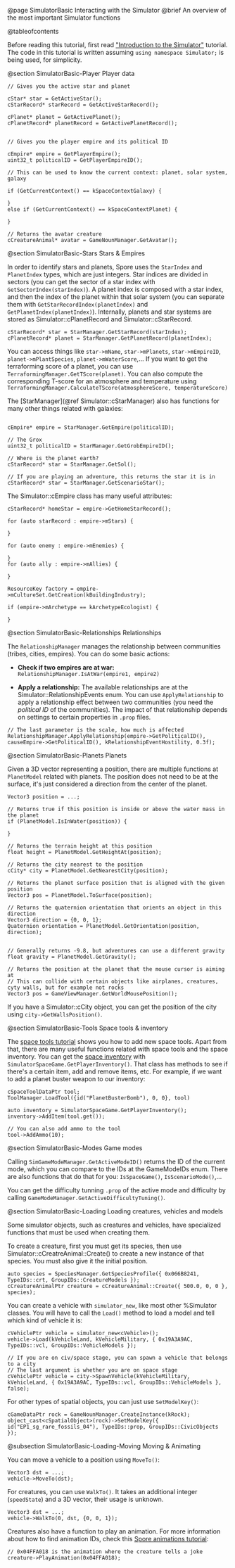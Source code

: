 @page SimulatorBasic Interacting with the Simulator
@brief An overview of the most important Simulator functions

@tableofcontents

Before reading this tutorial, first read ["Introduction to the Simulator"](_simulator.html) tutorial. The code in this tutorial is
written assuming `using namespace Simulator;` is being used, for simplicity.

@section SimulatorBasic-Player Player data

~~~~{.cpp}
// Gives you the active star and planet

cStar* star = GetActiveStar();
cStarRecord* starRecord = GetActiveStarRecord();

cPlanet* planet = GetActivePlanet();
cPlanetRecord* planetRecord = GetActivePlanetRecord();


// Gives you the player empire and its political ID

cEmpire* empire = GetPlayerEmpire();
uint32_t politicalID = GetPlayerEmpireID();

// This can be used to know the current context: planet, solar system, galaxy

if (GetCurrentContext() == kSpaceContextGalaxy) {

}
else if (GetCurrentContext() == kSpaceContextPlanet) {

}

// Returns the avatar creature
cCreatureAnimal* avatar = GameNounManager.GetAvatar();
~~~~


@section SimulatorBasic-Stars Stars & Empires

In order to identify stars and planets, Spore uses the `StarIndex` and `PlanetIndex` types, which are just integers. Star indices are divided in sectors
(you can get the sector of a star index with `GetSectorIndex(starIndex)`). A planet index is composed with a star index, and then the index of the planet 
within that solar system (you can separate them with `GetStarRecordIndex(planetIndex)` and `GetPlanetIndex(planetIndex)`). Internally, planets and star systems
are stored as Simulator::cPlanetRecord and Simulator::cStarRecord.

~~~~{.cpp}
cStarRecord* star = StarManager.GetStarRecord(starIndex);
cPlanetRecord* planet = StarManager.GetPlanetRecord(planetIndex);
~~~~

You can access things like `star->mName`, `star->mPlanets`, `star->mEmpireID`, `planet->mPlantSpecies`, `planet->mWaterScore`,...
If you want to get the terraforming score of a planet, you can use `TerraformingManager.GetTScore(planet)`. You can also compute
the corresponding T-score for an atmosphere and temperature using `TerraformingManager.CalculateTScore(atmosphereScore, temperatureScore)`

The [StarManager](@ref Simulator::cStarManager) also has functions for many other things related with galaxies:

~~~~{.cpp}

cEmpire* empire = StarManager.GetEmpire(politicalID);

// The Grox
uint32_t politicalID = StarManager.GetGrobEmpireID();

// Where is the planet earth?
cStarRecord* star = StarManager.GetSol();

// If you are playing an adventure, this returns the star it is in
cStarRecord* star = StarManager.GetScenarioStar();
~~~~

The Simulator::cEmpire class has many useful attributes:

~~~~{.cpp}
cStarRecord* homeStar = empire->GetHomeStarRecord();

for (auto starRecord : empire->mStars) {

}

for (auto enemy : empire->mEnemies) {

}
for (auto ally : empire->mAllies) {

}

ResourceKey factory = empire->mCultureSet.GetCreation(kBuildingIndustry);

if (empire->mArchetype == kArchetypeEcologist) {

}
~~~~


@section SimulatorBasic-Relationships Relationships

The `RelationshipManager` manages the relationship between communities (tribes, cities, empires). You can do some basic actions:

 - **Check if two empires are at war:** `RelationshipManager.IsAtWar(empire1, empire2)`
 
 - **Apply a relationship:** The available relationships are at the Simulator::RelationshipEvents enum. You can use `ApplyRelationship` to
 apply a relationship effect between two communities (you need the *political ID* of the communities). The impact of that relationship depends on 
 settings to certain properties in `.prop` files.
 
~~~~{.cpp}
// The last parameter is the scale, how much is affected
RelationshipManager.ApplyRelationship(empire->GetPoliticalID(), causeEmpire->GetPoliticalID(), kRelationshipEventHostility, 0.3f);
~~~~


@section SimulatorBasic-Planets Planets

Given a 3D vector representing a position, there are multiple functions at `PlanetModel` related with planets. The position does not need to be at the surface,
it's just considered a direction from the center of the planet.

~~~~{.cpp}
Vector3 position = ...;

// Returns true if this position is inside or above the water mass in the planet
if (PlanetModel.IsInWater(position)) {

}

// Returns the terrain height at this position
float height = PlanetModel.GetHeightAt(position);

// Returns the city nearest to the position
cCity* city = PlanetModel.GetNearestCity(position);

// Returns the planet surface position that is aligned with the given position
Vector3 pos = PlanetModel.ToSurface(position);

// Returns the quaternion orientation that orients an object in this direction
Vector3 direction = {0, 0, 1};
Quaternion orientation = PlanetModel.GetOrientation(position, direction);


// Generally returns -9.8, but adventures can use a different gravity
float gravity = PlanetModel.GetGravity();

// Returns the position at the planet that the mouse cursor is aiming at
// This can collide with certain objects like airplanes, creatures, cyty walls, but for example not rocks
Vector3 pos = GameViewManager.GetWorldMousePosition();
~~~~

If you have a Simulator::cCity object, you can get the position of the city using `city->GetWallsPosition()`.

@section SimulatorBasic-Tools Space tools & inventory

The [space tools tutorial](_space_tools.html) shows you how to add new space tools. Apart from that, there are many useful functions related with
space tools and the space inventory. You can get the [space inventory](Simulator::cSpaceInventory) with `SimulatorSpaceGame.GetPlayerInventory()`.
That class has methods to see if there's a certain item, add and remove items, etc. For example, if we want to add a planet buster weapon to our
inventory:

~~~~{.cpp}
cSpaceToolDataPtr tool;
ToolManager.LoadTool({id("PlanetBusterBomb"), 0, 0}, tool)

auto inventory = SimulatorSpaceGame.GetPlayerInventory();
inventory->AddItem(tool.get());

// You can also add ammo to the tool
tool->AddAmmo(10);
~~~~


@section SimulatorBasic-Modes Game modes

Calling `SimGameModeManager.GetActiveModeID()` returns the ID of the current mode, which you can compare to the IDs at the GameModeIDs enum.
There are also functions that do that for you: `IsSpaceGame()`, `IsScenarioMode()`,...

You can get the difficulty tunning `.prop` of the active mode and difficulty by calling `GameModeManager.GetActiveDifficultyTuning()`. 


@section SimulatorBasic-Loading Loading creatures, vehicles and models

Some simulator objects, such as creatures and vehicles, have specialized functions that must be used when creating them.

To create a creature, first you must get its species, then use Simulator::cCreatreAnimal::Create() to create a new instance of that species.
You must also give it the initial position.

~~~~{.cpp}
auto species = SpeciesManager.GetSpeciesProfile({ 0x066B8241, TypeIDs::crt, GroupIDs::CreatureModels });
cCreatureAnimalPtr creature = cCreatureAnimal::Create({ 500.0, 0, 0 }, species);
~~~~

You can create a vehicle with `simulator_new`, like most other %Simulator classes. You will have to call the `Load()` method to load a model
and tell which kind of vehicle it is:

~~~~{.cpp}
cVehiclePtr vehicle = simulator_new<cVehicle>();
vehicle->Load(kVehicleLand, kVehicleMilitary, { 0x19A3A9AC, TypeIDs::vcl, GroupIDs::VehicleModels });

// If you are on civ/space stage, you can spawn a vehicle that belongs to a city
// The last argument is whether you are on space stage
cVehiclePtr vehicle = city->SpawnVehicle(kVehicleMilitary, kVehicleLand, { 0x19A3A9AC, TypeIDs::vcl, GroupIDs::VehicleModels }, false);
~~~~

For other types of spatial objects, you can just use `SetModelKey()`:

~~~~{.cpp}
cGameDataPtr rock = GameNounManager.CreateInstance(kRock);
object_cast<cSpatialObject>(rock)->SetModelKey({ id("EP1_sg_rare_fossils_04"), TypeIDs::prop, GroupIDs::CivicObjects });
~~~~

@subsection SimulatorBasic-Loading-Moving Moving & Animating

You can move a vehicle to a position using `MoveTo()`:

~~~~{.cpp}
Vector3 dst = ...;
vehicle->MoveTo(dst);
~~~~

For creatures, you can use `WalkTo()`. It takes an additional integer (`speedState`) and a 3D vector, their usage is unknown.

~~~~{.cpp}
Vector3 dst = ...;
vehicle->WalkTo(0, dst, {0, 0, 1});
~~~~

Creatures also have a function to play an animation. For more information about how to find animation IDs, check this 
[Spore animations tutorial](https://github.com/emd4600/SporeModder-FX/wiki/How-to:-use-Spore-animations):

~~~~{.cpp}
// 0x04FFA018 is the animation where the creature tells a joke
creature->PlayAnimation(0x04FFA018);
~~~~
